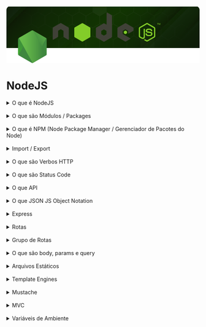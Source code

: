 ![NodeJS](./cover.png)

# NodeJS

<details>
  <summary>O que é NodeJS</summary>
  É um ambiente que utiliza <b>V8 Engine</b> para executar aplicações back-end em JavaScript no server-side. <br />
  Como: Envio de email, conexões a banco de dados, web sever, api, chatbots, e muito mais. <br />
  <a href="https://nodejs.org/en/download/"><b>Download NodeJS</b></a>
  <img src="./nodejs.png" />
  Utiliza Módulos / Packages para construir aplicações. <br />
</details>
<br />

<details>
  <summary>O que são Módulos / Packages</summary>
  São conjuntos de códigos e arquivos com determinada responsabilidade, são instaladas via NPM. <br />
  <b>Módulos Internos:</b> São módulos desenvolvidos no e para o próprio projeto. É preciso exporta-los e importa-los. <br />
  <b>Módulos Terceiros:</b> São módulos desenvolvidos por terceiros e disponibilizados via NPM. É preciso somente importa-los. <br />
  <b>Módulos Core:</b> São módulos incorporados e disponibilizados pelo próprio NodeJS, não é preciso exportar nem instalar, somente importa-los. <br />
</details>
<br />

<details>
  <summary>O que é NPM (Node Package Manager / Gerenciador de Pacotes do Node)</summary>
  É o gerenciador de pacotes do NodeJS, permite instalar, atualizar e remover pacotes do projeto. <br />
  Permite ainda escrever scripts/comandos para execução de módulos. <br />
</details>
<br />

<details>
  <summary>Import / Export</summary>
  NodeJS aceita duas formas de importar e exportar módulos. <br />
  <b>module.exports = {names_module} / require('names_module'):</b> É o commonJS, modo como NodeJS importa e exporta módulos. <br />
  <b>import / export:</b> É o ES6, modo como JS importa e exporta módulos. <br />
</details>
<br />

<details>
  <summary>O que são Verbos HTTP</summary>
  São protocolos de comunicação entre cliente e servidor. <br />
  <b>GET:</b> É responsável por solicitar dados. <br />
  <b>POST:</b> É responsável por inseris dados. <br />
  <b>PUT:</b> É responsável por atualizar conjunto de dados. <br />
  <b>PATCH:</b> É responsável por atualizar um dado expecífico. <br />
  <b>DELETE:</b> É responsável por remover dados. <br />
</details>
<br />

<details>
  <summary>O que são Status Code</summary>
  São respostas do API. <br />
  <b>100 - 199:</b> Informativo. <br />
  <b>200 - 299:</b> Sucesso. <br />
  <b>300 - 399:</b> Redirecionamento. <br />
  <b>400 - 499:</b> Erro no Cliente. <br />
  <b>500 - 599:</b> Erro no Servidor. <br />
</details>
<br />

<details>
  <summary>O que API</summary>
  Application Programing Interface / Interface de Programação da Aplicação. <br />
  É o sistema sem a parte visual. Possui toda a regra de negócio e processos da aplicação. <br />
  Utiliza servidor de aplicação como <b>ExpressJS</b> e <b>NextJS</b> para comunicação entre cliente e servidor com verbos HTTP (GET, POST, PUT, PATCH e DELETE). <br />
  As requisições são retornadas em Text/JSON. <br />
  Exemplo: WhatsApp usa API de lista de contatos do telefone. <br />
</details>
<br />

<details>
  <summary>O que JSON JS Object Notation</summary>
  É o meio de comunicação mais utilizado atualmente. <br />
</details>
<br />

<details>
  <summary>Express</summary>
  É um framework back-end que criar servidor web. <br />
  Permite criar rotas e padrão MVC. <br />
</details>
<br />

<details>
  <summary>Rotas</summary>
  São as URLs que são acessadas de uma site. <br />
  <b>https://website.com/:</b> URL principal do site.<br />
  <b>https://website.com/news:</b> Rota que mostra as notícias.<br />
  <b>https://website.com/news/1:</b> Rota dinâmica, que mostra uma noticia expecífica.<br />
  As rotas possuem lógica para dar uma resposta que foi requisitada pelo usuário. <br />
</details>
<br />

<details>
  <summary>Grupo de Rotas</summary>
  É uma técnica de agrupar as rotas do projeto em uma pasta e arquivo. <br />
  Na importação, usa-se com prefixo para identificar e evitar conflitos de rotas. <br />
</details>
<br />

<details>
  <summary>O que são body, params e query</summary>
  Os dados podem ser transportados de diferentes amneiras. <br />
  <b>params:</b> São os parêmetros da requisição, são utilizados para solicitar alguma informação expecífica, com ID dos usuários ou produtos. <br />
  <b>body:</b> São os dados do formulário, geralmente para inserir dados no DB. <br />
  <b>query:</b> São os dados da URL. geralmente para filtrar informações.<br />
</details>
<br />

<details>
  <summary>Arquivos Estáticos</summary>
  Express possui objetos que permitem aplicar e disponibilizar arquivos estáticos (CSS, JS, IMGs, etc) na aplicação. <br />
</details>
<br />

<details>
  <summary>Template Engines</summary>
  São libs que tornam as páginas HTML mais dinâmicas, inserindo variáveis do Back-end no Front-end. <br />
  Permite criar layouts que são reaproveitados. <br />
  É essencial em projetos com DBs. <br />
  Basicamente é:
  - Pegar os dados do DB. <br />
  - Organizat as informações. <br />
  - Enviar os dados para o template via engine. <br />
</details>
<br />

<details>
  <summary>Mustache</summary>
  É uma template engine muito popular. Permite criar condicionais, loops e muito mais nas páginas. <br />
  Os valores são renderizados dentro de <b>{{ valor_here }}</b>
</details>
<br />

<details>
  <summary>MVC</summary>
  É um padrão de arquitetura de projeto que visa separar a aplicação em partes, com suas respectivas responsábilidades. <br />
  <b>Models:</b> Responsável pela lógica e regras de negócio e tratar códigos relacionados a DBs, fazer conexão, modelar as tabelas e processar os dados. <br />
  <b>Views:</b> Responsável por exibir os dados no Front-end. <br />
  <b>Controllers:</b> Responsável por lidar com as rotas e repassar entrada e saída de dados. <br />
</details>
<br />

<details>
  <summary>Variáveis de Ambiente</summary>
  São variáveis que devem armazenar valores sensíveis (keys DBs, tokens, ip DBs, etc.). <br />
  *Não deve ir para o github. <br />
  <b>.env-local:</b> Utilizado em ambiente local. <br />
  <b>.env:</b> Utilizado em todos ambientes (local / prod). <br />
  O script <b>--env-file=.env</b> disponibiliza .env para o NodeJS. É preciso instalar definições de tipos do NodeJS. <b>npm i @types/node -D</b>. <br />
  É necessário iniciar arquivo de config do TypeScript <b>tsc --init</b>. <br />
</details>
<br />
